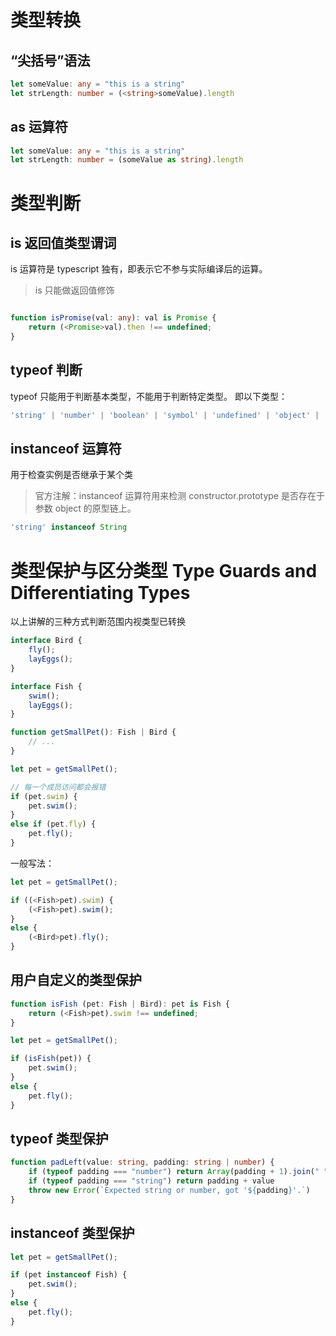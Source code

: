 # 类型转换

## “尖括号”语法

``` ts
let someValue: any = "this is a string"
let strLength: number = (<string>someValue).length
```

## as 运算符

``` ts
let someValue: any = "this is a string"
let strLength: number = (someValue as string).length
```

# 类型判断

## is 返回值类型谓词

is 运算符是 typescript 独有，即表示它不参与实际编译后的运算。

> is 只能做返回值修饰

``` ts

function isPromise(val: any): val is Promise {
    return (<Promise>val).then !== undefined;
}

```

## typeof 判断

typeof 只能用于判断基本类型，不能用于判断特定类型。
即以下类型：
``` ts
'string' | 'number' | 'boolean' | 'symbol' | 'undefined' | 'object' | 'function'
```



## instanceof 运算符

用于检查实例是否继承于某个类

> 官方注解：instanceof 运算符用来检测 constructor.prototype 是否存在于参数 object 的原型链上。


``` ts
'string' instanceof String
```

# 类型保护与区分类型 Type Guards and Differentiating Types

以上讲解的三种方式判断范围内视类型已转换

``` ts
interface Bird {
    fly();
    layEggs();
}

interface Fish {
    swim();
    layEggs();
}

function getSmallPet(): Fish | Bird {
    // ...
}
```

``` ts
let pet = getSmallPet();

// 每一个成员访问都会报错
if (pet.swim) {
    pet.swim();
}
else if (pet.fly) {
    pet.fly();
}
```
一般写法：
``` ts
let pet = getSmallPet();

if ((<Fish>pet).swim) {
    (<Fish>pet).swim();
}
else {
    (<Bird>pet).fly();
}
```

## 用户自定义的类型保护

``` ts
function isFish (pet: Fish | Bird): pet is Fish {
    return (<Fish>pet).swim !== undefined;
}

let pet = getSmallPet();

if (isFish(pet)) {
    pet.swim();
}
else {
    pet.fly();
}

```

## typeof 类型保护

``` ts
function padLeft(value: string, padding: string | number) {
    if (typeof padding === "number") return Array(padding + 1).join(" ") + value
    if (typeof padding === "string") return padding + value
    throw new Error(`Expected string or number, got '${padding}'.`)
}

```

## instanceof 类型保护

``` ts
let pet = getSmallPet();

if (pet instanceof Fish) {
    pet.swim();
}
else {
    pet.fly();
}

```